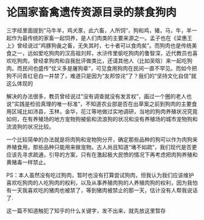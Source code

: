 # 论国家畜禽遗传资源目录的禁食狗肉

三字经里面提到“马牛羊，鸡犬豕，此六畜，人所饲”，狗和鸡，猪，马，牛，羊一起作为最传统的家畜一起饲养，是人们肉类的主要来源之一。孟子也在《梁惠王上》曾经说过“鸡豚狗彘之畜，无失其时，七十者可以食肉矣”。而狗肉也是传统美食之一，远如爱吃狗肉的汉高祖刘邦，水浒传里偷吃狗肉的鲁智深，近代教员也喜欢吃狗肉，曾经拿狗肉和自我批评做类比，还请其他人（比如吴晗）来一起吃狗肉。而民间也盛传“仗义多是屠狗辈”，可见食用狗肉在民间一直不罕见。而如今把狗不问青红皂白一并禁了，难道只是因为“友邦惊诧”了？我们的“坚持文化自信”就这么体现的

解决的办法很多，教员曾经说过“没有调查就没有发言权”，画过一个圈的老人也说“实践是检验真理的唯一标准”，不知道农业部是否在出草案之前到狗肉的主要食用区域比如沛县，玉林，金华，花江等地做过实地调研，当地的狗肉养殖状况究竟如何，在有养殖场的地方宠物狗被偷和流浪狗的状况和没有养殖场的城市宠物狗和流浪狗的状况比较。

一个比较简单的办法就是将肉狗和宠物狗分开，确定那些品种的狗可以作为肉狗来养殖食用，那些品种只能用来做宠物。古人尚且知道“堵不如疏”，我们现代是否更应该先寻求疏通，引导的方案，只有在激起极大民愤的情况下再考虑把肉狗养殖和黄赌毒一样禁止。

PS：本人虽然没有吃过狗肉，暂时也没有打算尝试狗肉，但我认为我们应该维护喜欢吃狗肉的人吃狗肉的权利，以及从事养殖肉狗的人养殖肉狗的权利，因为我怕有一天我喜欢吃的猪肉也被禁了，等到猪肉被禁止的那一天，估计没有人帮我说话了.

这一篇不知道触犯了知乎的什么关键字，发不出来，就先放这里暂存